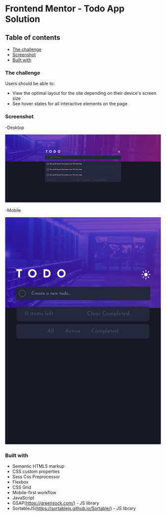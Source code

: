 # Frontend Mentor - Todo App Solution

## Table of contents

  - [The challenge](#the-challenge)
  - [Screenshot](#screenshot)
  - [Built with](#built-with)

### The challenge

Users should be able to:

- View the optimal layout for the site depending on their device's screen size
- See hover states for all interactive elements on the page


### Screenshot

-Desktop





![](./images/screenshot-desktop.jpg)



-Mobile






![](./images/screenshot-mobile.jpg)


### Built with

- Semantic HTML5 markup
- CSS custom properties
- Sass Css Preprocessor
- Flexbox
- CSS Grid
- Mobile-first workflow
- JavaScript
- GSAP(https://greensock.com/) - JS library
- SortableJS(https://sortablejs.github.io/Sortable/) - JS library


